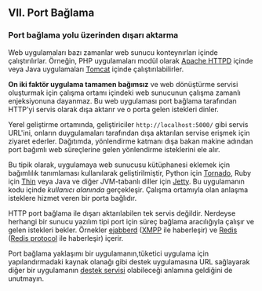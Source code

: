 ## VII. Port Bağlama
### Port bağlama yolu üzerinden dışarı aktarma

Web uygulamaları bazı zamanlar web sunucu konteynırları içinde çalıştırılırlar. Örneğin, PHP uygulamaları modül olarak [Apache HTTPD](http://httpd.apache.org/) içinde veya Java uygulamaları [Tomcat](http://tomcat.apache.org/) içinde çalıştırılabilirler.

**On iki faktör uygulama tamamen bağımsız** ve web dönüştürme servisi oluşturmak için çalışma ortamı içindeki web sunucunun çalışma zamanlı enjeksiyonuna dayanmaz. Bu web uygulaması port bağlama tarafından HTTP'yi servis olarak dışa aktarır ve o porta gelen istekleri dinler.

Yerel geliştirme ortamında, geliştiriciler `http://localhost:5000/` gibi servis URL'ini, onların duygulamaları tarafından dışa aktarılan servise erişmek için ziyaret ederler. Dağıtımda, yönlendirme katmanı dışa bakan makine adından port bağımlı web süreçlerine gelen yönlendirme isteklerini ele alır.

Bu tipik olarak, uygulamaya web sunucusu kütüphanesi eklemek için bağımlılık tanımlaması kullanılarak geliştirilmiştir, Python için [Tornado](http://www.tornadoweb.org/), Ruby için [Thin](http://code.macournoyer.com/thin/) veya Java ve diğer JVM-tabanlı diller için [Jetty](http://jetty.codehaus.org/jetty/). Bu uygulamanın kodu içinde *kullanıcı alanında* gerçekleşir. Çalışma ortamıyla olan anlaşma isteklere hizmet veren bir porta bağlıdır.

HTTP port bağlama ile dışarı aktarılabilen tek servis değildir. Nerdeyse herhangi bir sunucu yazılım tipi port için süreç bağlama aracılığıyla çalışır ve gelen istekleri bekler. Örnekler [ejabberd](http://www.ejabberd.im/) ([XMPP](http://xmpp.org/) ile haberleşir) ve [Redis](http://redis.io/) ([Redis protocol](http://redis.io/topics/protocol) ile haberleşir) içerir.

Port bağlama yaklaşımı bir uygulamanın,tüketici uygulama için yapılandırmadaki kaynak olanağı gibi destek uygulamasına URL sağlayarak diğer bir uygulamanın [destek servisi](./backing-services) olabileceği anlamına geldiğini de unutmayın.

